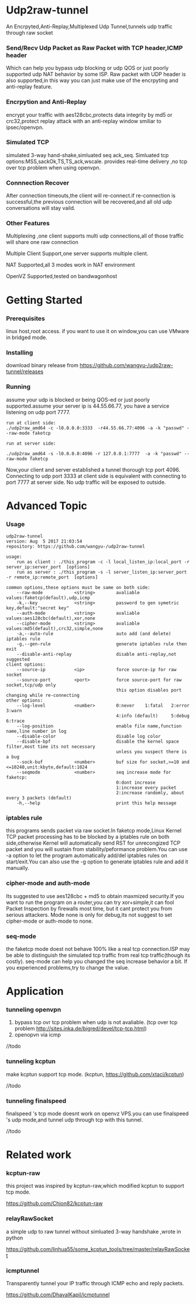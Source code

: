# Udp2raw-tunnel
An Encrpyted,Anti-Replay,Multiplexed Udp Tunnel,tunnels udp traffic through raw socket
### Send/Recv Udp Packet as Raw Packet with TCP header,ICMP header
Which can help you bypass udp blocking or udp QOS or just poorly supported udp NAT behavior by some ISP. Raw packet with UDP header is also supported,in this way you can just make use of the encrpyting and anti-replay feature.
### Encrpytion and Anti-Replay
encrypt your traffic with aes128cbc,protects data integrity by md5 or crc32,protect replay attack with an anti-replay window smiliar to ipsec/openvpn.
### Simulated TCP
simulated 3-way hand-shake,simluated seq ack_seq. Simluated tcp options:MSS,sackOk,TS,TS_ack,wscale. provides real-time delivery ,no tcp over tcp problem when using openvpn.
### Connnection Recover
After connection timeouts,the client will re-connect.if re-connection is successful,the previous connection will be recovered,and all old udp conversations will stay vaild.
### Other Features
Multiplexing ,one client supports multi udp connections,all of those traffic will share one raw connection

Multiple Client Support,one server supports multiple client.

NAT Supported,all 3 modes work in NAT environment 

OpenVZ Supported,tested on bandwagonhost
# Getting Started
### Prerequisites
linux host,root access.  if you want to use it on window,you can use VMware in bridged mode.
### Installing
download binary release from https://github.com/wangyu-/udp2raw-tunnel/releases
### Running 
assume your udp is blocked or being QOS-ed or just poorly supported.assume your server ip is 44.55.66.77, you have a service listening on udp port 7777.
```
run at client side:
./udp2raw_amd64 -c -l0.0.0.0:3333  -r44.55.66.77:4096 -a -k "passwd" --raw-mode faketcp

run at server side:

./udp2raw_amd64 -s -l0.0.0.0:4096 -r 127.0.0.1:7777  -a -k "passwd" --raw-mode faketcp

```
Now,your client and server established a tunnel thorough tcp port 4096. Connecting to udp port 3333 at client side  is equivalent with connecting to port 7777 at server side. No udp traffic will be exposed to outside.
# Advanced Topic
### Usage
```
udp2raw-tunnel
version: Aug  5 2017 21:03:54
repository: https://github.com/wangyu-/udp2raw-tunnel

usage:
    run as client : ./this_program -c -l local_listen_ip:local_port -r server_ip:server_port  [options]
    run as server : ./this_program -s -l server_listen_ip:server_port -r remote_ip:remote_port  [options]

common options,these options must be same on both side:
    --raw-mode            <string>        avaliable values:faketcp(default),udp,icmp
    -k,--key              <string>        password to gen symetric key,default:"secret key"
    --auth-mode           <string>        avaliable values:aes128cbc(default),xor,none
    --cipher-mode         <string>        avaliable values:md5(default),crc32,simple,none
    -a,--auto-rule                        auto add (and delete) iptables rule
    -g,--gen-rule                         generate iptables rule then exit
    --disable-anti-replay                 disable anti-replay,not suggested
client options:
    --source-ip           <ip>            force source-ip for raw socket
    --source-port         <port>          force source-port for raw socket,tcp/udp only
                                          this option disables port changing while re-connecting
other options:
    --log-level           <number>        0:never    1:fatal   2:error   3:warn 
                                          4:info (default)     5:debug   6:trace
    --log-position                        enable file name,function name,line number in log
    --disable-color                       disable log color
    --disable-bpf                         disable the kernel space filter,most time its not necessary
                                          unless you suspect there is a bug
    --sock-buf            <number>        buf size for socket,>=10 and <=10240,unit:kbyte,default:1024
    --seqmode             <number>        seq increase mode for faketcp:
                                          0:dont increase
                                          1:increase every packet
                                          2:increase randomly, about every 3 packets (default)
    -h,--help                             print this help message
```
### iptables rule
this programs sends packet via raw socket.In faketcp mode,Linux Kernel TCP packet processing has to be blocked by a iptables rule on both side,otherwise Kernel will automatically send RST for unrecongized TCP packet and you will sustain from stability/peformance problem.You can use -a option to let the program automatically add/del iptables rules on start/exit.You can also use the -g option to generate iptables rule and add it manually.
### cipher-mode and auth-mode 
Its suggested to use aes128cbc + md5 to obtain maxmized security.If you want to run the program on a router,you can try xor+simple,it can fool Packet Inspection by firewalls most time, but it cant protect you from serious attackers. Mode none is only for debug,its not suggest to set cipher-mode or auth-mode to none.
### seq-mode
the faketcp mode doest not behave 100% like a real tcp connection.ISP may be able to distinguish the simulated tcp traffic from real tcp traffic(though its costly). seq-mode can help you changed the seq increase behavior a bit. If you experienced problems,try to change the value. 
# Application
### tunneling openvpn
1. bypass tcp ovr tcp problem when udp is not avaliable. 
(tcp over tcp problem http://sites.inka.de/bigred/devel/tcp-tcp.html)
2. openopvn via icmp

//todo
### tunneling kcptun
make kcptun support tcp mode.
(kcptun, https://github.com/xtaci/kcptun)

//todo
### tunneling finalspeed
finalspeed 's tcp mode doesnt work on openvz VPS.you can use finalspeed 's udp mode,and tunnel udp through tcp with this tunnel.

//todo


# Related work
### kcptun-raw
this project was inspired by kcptun-raw,which modified kcptun to support tcp mode.

https://github.com/Chion82/kcptun-raw
### relayRawSocket
a simple  udp to raw tunnel without simluated 3-way handshake ,wrote in python

https://github.com/linhua55/some_kcptun_tools/tree/master/relayRawSocket
### icmptunnel
Transparently tunnel your IP traffic through ICMP echo and reply packets.

https://github.com/DhavalKapil/icmptunnel
